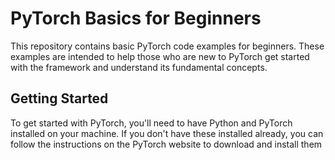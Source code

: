 # PyTorch Basics for Beginners
This repository contains basic PyTorch code examples for beginners. These examples are intended to help those who are new to PyTorch get started with the framework and understand its fundamental concepts.

## **Getting Started**
To get started with PyTorch, you'll need to have Python and PyTorch installed on your machine. If you don't have these installed already, you can follow the instructions on the PyTorch website to download and install them
